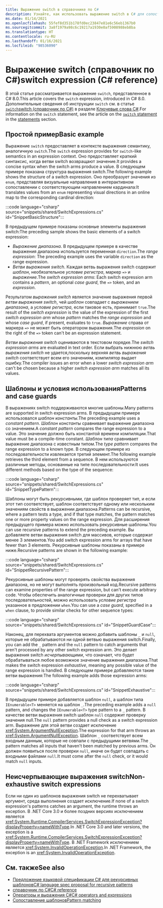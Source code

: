 ```yaml
---
title: Выражение switch в справочнике по C#
description: Узнайте, как использовать выражение switch в C# для сопоставления шаблонов и других самоанализов данных.
ms.date: 01/14/2021
ms.openlocfilehash: 55fef8d351b178fd0ec23847e81e6c56eb1367b0
ms.sourcegitcommit: 3a8f1979a98c6c19217a1930e0af5908988eb8ba
ms.translationtype: HT
ms.contentlocale: ru-RU
ms.lasthandoff: 01/16/2021
ms.locfileid: "98536090"
---
```

# <a name="switch-expression-c-reference"></a><span data-ttu-id="e53bf-103">Выражение switch (справочник по C#)</span><span class="sxs-lookup"><span data-stu-id="e53bf-103">switch expression (C# reference)</span></span>

<span data-ttu-id="e53bf-104">В этой статье рассматривается выражение `switch`, представленное в C# 8.0.</span><span class="sxs-lookup"><span data-stu-id="e53bf-104">This article covers the `switch` expression, introduced in C# 8.0.</span></span> <span data-ttu-id="e53bf-105">Дополнительные сведения об инструкции `switch` см. в статье [`switch`switch (справочник по C#)](../keywords/switch.md) в разделе [Ключевые слова C#](../keywords/index.md).</span><span class="sxs-lookup"><span data-stu-id="e53bf-105">For information on the `switch` statement, see the article on the [`switch` statement](../keywords/switch.md) in the [statements](../keywords/index.md) section.</span></span>

## <a name="basic-example"></a><span data-ttu-id="e53bf-106">Простой пример</span><span class="sxs-lookup"><span data-stu-id="e53bf-106">Basic example</span></span>

<span data-ttu-id="e53bf-107">Выражение `switch` предоставляет в контексте выражения семантику, аналогичную `switch`.</span><span class="sxs-lookup"><span data-stu-id="e53bf-107">The `switch` expression provides for `switch`-like semantics in an expression context.</span></span> <span data-ttu-id="e53bf-108">Оно предоставляет краткий синтаксис, когда ветви switch возвращают значение.</span><span class="sxs-lookup"><span data-stu-id="e53bf-108">It provides a concise syntax when the switch arms produce a value.</span></span> <span data-ttu-id="e53bf-109">В следующем примере показана структура выражения switch.</span><span class="sxs-lookup"><span data-stu-id="e53bf-109">The following example shows the structure of a switch expression.</span></span> <span data-ttu-id="e53bf-110">Оно преобразует значения из `enum`, представляя визуальные направления в интерактивном сопоставлении с соответствующим направлением кардинала:</span><span class="sxs-lookup"><span data-stu-id="e53bf-110">It translates values from an `enum` representing visual directions in an online map to the corresponding cardinal direction:</span></span>

:::code language="csharp" source="snippets/shared/SwitchExpressions.cs" id="SnippetBasicStructure":::

<span data-ttu-id="e53bf-111">В предыдущем примере показаны основные элементы выражения switch:</span><span class="sxs-lookup"><span data-stu-id="e53bf-111">The preceding sample shows the basic elements of a switch expression:</span></span>

- <span data-ttu-id="e53bf-112">*Выражение диапазона*. В предыдущем примере в качестве выражения диапазона используется переменная `direction`.</span><span class="sxs-lookup"><span data-stu-id="e53bf-112">The *range expression*: The preceding example uses the variable `direction` as the range expression.</span></span>
- <span data-ttu-id="e53bf-113">*Ветви выражения switch*. Каждая ветвь выражения switch содержит *шаблон*, необязательное *условие регистра*, маркер `=>` и *выражение*.</span><span class="sxs-lookup"><span data-stu-id="e53bf-113">The *switch expression arms*: Each switch expression arm contains a *pattern*, an optional *case guard*, the `=>` token, and an *expression*.</span></span>

<span data-ttu-id="e53bf-114">Результатом *выражения switch* является значение выражения первой *ветви выражения switch*, чей *шаблон* совпадает с *выражением диапазона*, а *условие регистра*, если таковое есть, принимает `true`.</span><span class="sxs-lookup"><span data-stu-id="e53bf-114">The result of the *switch expression* is the value of the expression of the first *switch expression arm* whose *pattern* matches the *range expression* and whose *case guard*, if present, evaluates to `true`.</span></span> <span data-ttu-id="e53bf-115">*Выражение* справа от маркера `=>` не может быть оператором выражения.</span><span class="sxs-lookup"><span data-stu-id="e53bf-115">The *expression* on the right of the `=>` token can't be an expression statement.</span></span>

<span data-ttu-id="e53bf-116">*Ветви выражения switch* оцениваются в текстовом порядке.</span><span class="sxs-lookup"><span data-stu-id="e53bf-116">The *switch expression arms* are evaluated in text order.</span></span> <span data-ttu-id="e53bf-117">Если выбрать нижнюю *ветвь выражения switch* не удается,поскольку верхняя *ветвь выражения switch* соответствует всем его значениям, компилятор выдает ошибку.</span><span class="sxs-lookup"><span data-stu-id="e53bf-117">The compiler issues an error when a lower *switch expression arm* can't be chosen because a higher *switch expression arm* matches all its values.</span></span>

## <a name="patterns-and-case-guards"></a><span data-ttu-id="e53bf-118">Шаблоны и условия использования</span><span class="sxs-lookup"><span data-stu-id="e53bf-118">Patterns and case guards</span></span>

<span data-ttu-id="e53bf-119">В выражениях switch поддерживаются многие шаблоны.</span><span class="sxs-lookup"><span data-stu-id="e53bf-119">Many patterns are supported in switch expression arms.</span></span> <span data-ttu-id="e53bf-120">В предыдущем примере использовался *шаблон константы*.</span><span class="sxs-lookup"><span data-stu-id="e53bf-120">The preceding example uses a *constant pattern*.</span></span> <span data-ttu-id="e53bf-121">*Шаблон константы* сравнивает выражение диапазона со значением.</span><span class="sxs-lookup"><span data-stu-id="e53bf-121">A *constant pattern* compares the range expression to a value.</span></span> <span data-ttu-id="e53bf-122">Это значение должно быть константой времени компиляции.</span><span class="sxs-lookup"><span data-stu-id="e53bf-122">That value must be a compile-time constant.</span></span> <span data-ttu-id="e53bf-123">*Шаблон типа* сравнивает выражение диапазона с известным типом.</span><span class="sxs-lookup"><span data-stu-id="e53bf-123">The *type pattern* compares the range expression to a known type.</span></span> <span data-ttu-id="e53bf-124">В следующем примере из последовательности извлекается третий элемент.</span><span class="sxs-lookup"><span data-stu-id="e53bf-124">The following example retrieves the third element from a sequence.</span></span> <span data-ttu-id="e53bf-125">В нем используются различные методы, основанные на типе последовательности:</span><span class="sxs-lookup"><span data-stu-id="e53bf-125">It uses different methods based on the type of the sequence:</span></span>

:::code language="csharp" source="snippets/shared/SwitchExpressions.cs" id="SnippetTypePattern":::

<span data-ttu-id="e53bf-126">Шаблоны могут быть рекурсивными, где шаблон проверяет тип, и если этот тип соответствует, шаблон соответствует одному или нескольким значениям свойств в выражении диапазона.</span><span class="sxs-lookup"><span data-stu-id="e53bf-126">Patterns can be recursive, where a pattern tests a type, and if that type matches, the pattern matches one or more property values on the range expression.</span></span> <span data-ttu-id="e53bf-127">Для расширения предыдущего примера можно использовать рекурсивные шаблоны.</span><span class="sxs-lookup"><span data-stu-id="e53bf-127">You can use recursive patterns to extend the preceding example.</span></span> <span data-ttu-id="e53bf-128">Вы добавляете ветви выражения switch для массивов, которые содержат менее 3 элементов.</span><span class="sxs-lookup"><span data-stu-id="e53bf-128">You add switch expression arms for arrays that have fewer than 3 elements.</span></span> <span data-ttu-id="e53bf-129">Рекурсивные шаблоны показаны в примере ниже.</span><span class="sxs-lookup"><span data-stu-id="e53bf-129">Recursive patterns are shown in the following example:</span></span>

:::code language="csharp" source="snippets/shared/SwitchExpressions.cs" id="SnippetRecursivePattern":::

<span data-ttu-id="e53bf-130">Рекурсивные шаблоны могут проверять свойства выражения диапазона, но не могут выполнять произвольный код.</span><span class="sxs-lookup"><span data-stu-id="e53bf-130">Recursive patterns can examine properties of the range expression, but can't execute arbitrary code.</span></span> <span data-ttu-id="e53bf-131">Чтобы обеспечить аналогичные проверки для других типов последовательностей, можно использовать *условие регистра* указанное в предложении `when`.</span><span class="sxs-lookup"><span data-stu-id="e53bf-131">You can use a *case guard*, specified in a `when` clause, to provide similar checks for other sequence types:</span></span>

:::code language="csharp" source="snippets/shared/SwitchExpressions.cs" id="SnippetGuardCase":::

<span data-ttu-id="e53bf-132">Наконец, для перехвата аргументов можно добавить шаблоны `_` и `null`, которые не обрабатываются ни одной ветвью выражения switch.</span><span class="sxs-lookup"><span data-stu-id="e53bf-132">Finally, you can add the `_` pattern and the `null` pattern to catch arguments that aren't processed by any other switch expression arm.</span></span> <span data-ttu-id="e53bf-133">Это делает выражения switch *исчерпывающими*, что означает, что будет обрабатываться любое возможное значение выражения диапазона.</span><span class="sxs-lookup"><span data-stu-id="e53bf-133">That makes the switch expression *exhaustive*, meaning any possible value of the range expression is handled.</span></span> <span data-ttu-id="e53bf-134">В следующем примере добавляются такие ветви выражения:</span><span class="sxs-lookup"><span data-stu-id="e53bf-134">The following example adds those expression arms:</span></span>

:::code language="csharp" source="snippets/shared/SwitchExpressions.cs" id="SnippetExhaustive":::

<span data-ttu-id="e53bf-135">В предыдущем примере добавляется шаблон `null`, а шаблон типа `IEnumerable<T>` меняется на шаблон `_`.</span><span class="sxs-lookup"><span data-stu-id="e53bf-135">The preceding example adds a `null` pattern, and changes the `IEnumerable<T>` type pattern to a `_` pattern.</span></span> <span data-ttu-id="e53bf-136">В качестве ветви выражения switch шаблон `null` содержит проверку значения null.</span><span class="sxs-lookup"><span data-stu-id="e53bf-136">The `null` pattern provides a null check as a switch expression arm.</span></span> <span data-ttu-id="e53bf-137">Выражение для этой ветви создает исключение <xref:System.ArgumentNullException>.</span><span class="sxs-lookup"><span data-stu-id="e53bf-137">The expression for that arm throws an <xref:System.ArgumentNullException>.</span></span> <span data-ttu-id="e53bf-138">Шаблон `_` соответствует всем входным данным, которые не совпали с предыдущими ветвями.</span><span class="sxs-lookup"><span data-stu-id="e53bf-138">The `_` pattern matches all inputs that haven't been matched by previous arms.</span></span> <span data-ttu-id="e53bf-139">Он должен появиться после проверки `null`, иначе он будет совпадать с входными файлами `null`.</span><span class="sxs-lookup"><span data-stu-id="e53bf-139">It must come after the `null` check, or it would match `null` inputs.</span></span>

## <a name="non-exhaustive-switch-expressions"></a><span data-ttu-id="e53bf-140">Неисчерпывающие выражения switch</span><span class="sxs-lookup"><span data-stu-id="e53bf-140">Non-exhaustive switch expressions</span></span>

<span data-ttu-id="e53bf-141">Если ни один из шаблонов выражения switch не перехватывает аргумент, среда выполнения создает исключение.</span><span class="sxs-lookup"><span data-stu-id="e53bf-141">If none of a switch expression's patterns catches an argument, the runtime throws an exception.</span></span> <span data-ttu-id="e53bf-142">В .NET Core 3.0 и более поздних версиях исключением является <xref:System.Runtime.CompilerServices.SwitchExpressionException?displayProperty=nameWithType>.</span><span class="sxs-lookup"><span data-stu-id="e53bf-142">In .NET Core 3.0 and later versions, the exception is a <xref:System.Runtime.CompilerServices.SwitchExpressionException?displayProperty=nameWithType>.</span></span> <span data-ttu-id="e53bf-143">В .NET Framework исключением является <xref:System.InvalidOperationException>.</span><span class="sxs-lookup"><span data-stu-id="e53bf-143">In .NET Framework, the exception is an <xref:System.InvalidOperationException>.</span></span>

## <a name="see-also"></a><span data-ttu-id="e53bf-144">См. также</span><span class="sxs-lookup"><span data-stu-id="e53bf-144">See also</span></span>

- [<span data-ttu-id="e53bf-145">Предложение языковой спецификации C# для рекурсивных шаблонов</span><span class="sxs-lookup"><span data-stu-id="e53bf-145">C# language spec proposal for recursive patterns</span></span>](~/_csharplang/proposals/csharp-8.0/patterns.md#switch-expression)
- [<span data-ttu-id="e53bf-146">справочник по C#</span><span class="sxs-lookup"><span data-stu-id="e53bf-146">C# reference</span></span>](../index.md)
- [<span data-ttu-id="e53bf-147">Операторы и выражения C#</span><span class="sxs-lookup"><span data-stu-id="e53bf-147">C# operators and expressions</span></span>](index.md)
- [<span data-ttu-id="e53bf-148">Сопоставление шаблонов</span><span class="sxs-lookup"><span data-stu-id="e53bf-148">Pattern matching</span></span>](../../pattern-matching.md)

